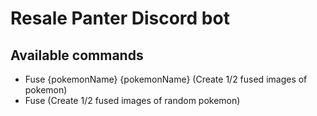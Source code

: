 # Resale Panter Discord bot

## Available commands

- Fuse {pokemonName} {pokemonName} (Create 1/2 fused images of pokemon)
- Fuse (Create 1/2 fused images of random pokemon)